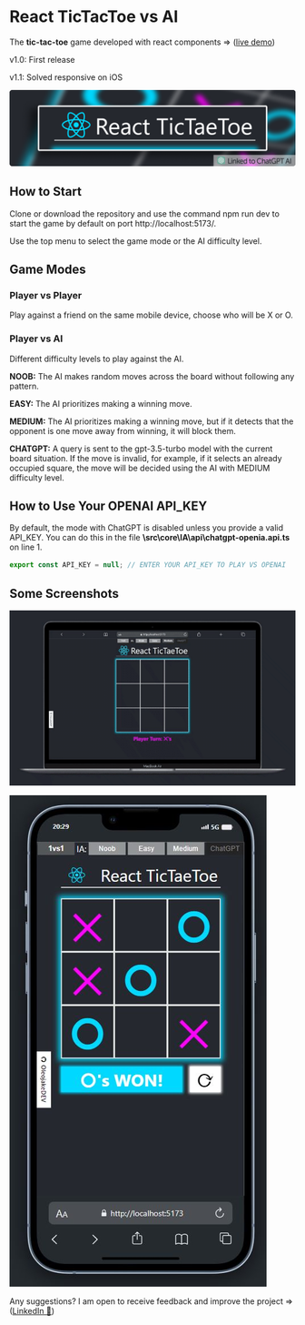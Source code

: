 # React TicTacToe vs AI

The **tic-tac-toe** game developed with react components => ([live demo](https://react-tictaetoe.netlify.app/))

v1.0: First release

v1.1: Solved responsive on iOS

[![React Tic Tae Toe](https://raw.githubusercontent.com/oleojake/oleojake/main/React%20TicTaeToe%20ai.png)](https://github.com/oleojake/react-tictaetoe-ia)

## How to Start
Clone or download the repository and use the command npm run dev to start the game by default on port http://localhost:5173/.

Use the top menu to select the game mode or the AI difficulty level.

## Game Modes
### Player vs Player
Play against a friend on the same mobile device, choose who will be X or O.
### Player vs AI
Different difficulty levels to play against the AI.

**NOOB:** The AI makes random moves across the board without following any pattern.

**EASY:** The AI prioritizes making a winning move.

**MEDIUM:** The AI prioritizes making a winning move, but if it detects that the opponent is one move away from winning, it will block them.

**CHATGPT:** A query is sent to the gpt-3.5-turbo model with the current board situation. If the move is invalid, for example, if it selects an already occupied square, the move will be decided using the AI with MEDIUM difficulty level.

## How to Use Your OPENAI API_KEY
By default, the mode with ChatGPT is disabled unless you provide a valid API_KEY. You can do this in the file **\src\core\IA\api\chatgpt-openia.api.ts** on line 1.

````JavaScript
export const API_KEY = null; // ENTER YOUR API_KEY TO PLAY VS OPENAI
````

## Some Screenshots
![tic-tae-toe-screen-gif](public/readme/tic-tae-toe-screen-gif.gif)

![tic-tae-toe-screen](public/readme/tic-tae-toe-screen.JPG)

Any suggestions? I am open to receive feedback and improve the project => ([LinkedIn 📧](https://www.linkedin.com/in/pablo-marzal/))
